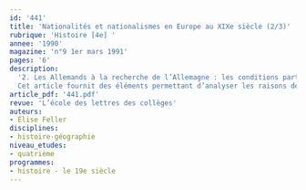 ```yaml
---
id: '441'
title: 'Nationalités et nationalismes en Europe au XIXe siècle (2/3)'
rubrique: 'Histoire [4e] '
annee: '1990'
magazine: 'n°9 1er mars 1991'
pages: '6'
description: 
  '2. Les Allemands à la recherche de l’Allemagne : les conditions particulières de la naissance de la nation et de l’État allemands au XIXe siècle.
  Cet article fournit des éléments permettant d’analyser les raisons des drames et déchirements que connut l’Allemagne au XIXe siècle, en particulier les conditions dans lesquelles est né et s’est développé le nationalisme allemand jusqu’en 1914. Six cartes présentées.'
article_pdf: '441.pdf'
revue: 'L’école des lettres des collèges'
auteurs:
- Élise Feller
disciplines:
- histoire-géographie
niveau_etudes:
- quatrième
programmes:
- histoire - le 19e siècle
---
```

